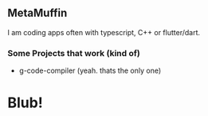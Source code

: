 ## MetaMuffin

I am coding apps often with typescript, C++ or flutter/dart.

### Some Projects that work (kind of)

- g-code-compiler (yeah. thats the only one)

# Blub!
